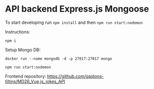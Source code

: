 # API backend Express.js Mongoose
To start developing run `npm install` and then `npm run start:nodemon`

Instructions:

```
npm i
```

Setup Mongo DB:
```
docker run --name mongodb -d -p 27017:27017 mongo
```

```
npm run start:nodemon
```

Frontend repository: https://github.com/gastons-tiltins/MD26_Vue.js_jokes_API
